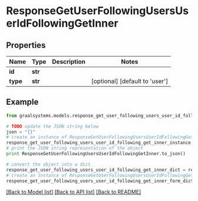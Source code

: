 # ResponseGetUserFollowingUsersUserIdFollowingGetInner


## Properties

Name | Type | Description | Notes
------------ | ------------- | ------------- | -------------
**id** | **str** |  | 
**type** | **str** |  | [optional] [default to 'user']

## Example

```python
from graalsystems.models.response_get_user_following_users_user_id_following_get_inner import ResponseGetUserFollowingUsersUserIdFollowingGetInner

# TODO update the JSON string below
json = "{}"
# create an instance of ResponseGetUserFollowingUsersUserIdFollowingGetInner from a JSON string
response_get_user_following_users_user_id_following_get_inner_instance = ResponseGetUserFollowingUsersUserIdFollowingGetInner.from_json(json)
# print the JSON string representation of the object
print ResponseGetUserFollowingUsersUserIdFollowingGetInner.to_json()

# convert the object into a dict
response_get_user_following_users_user_id_following_get_inner_dict = response_get_user_following_users_user_id_following_get_inner_instance.to_dict()
# create an instance of ResponseGetUserFollowingUsersUserIdFollowingGetInner from a dict
response_get_user_following_users_user_id_following_get_inner_form_dict = response_get_user_following_users_user_id_following_get_inner.from_dict(response_get_user_following_users_user_id_following_get_inner_dict)
```
[[Back to Model list]](../README.md#documentation-for-models) [[Back to API list]](../README.md#documentation-for-api-endpoints) [[Back to README]](../README.md)


